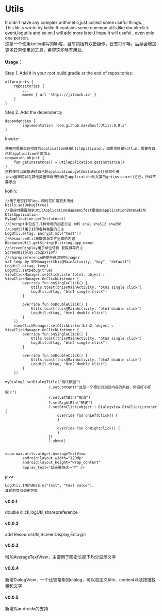 # Utils
It didn't have any complex arithmetic,just collect some useful things.<br>
This lib is wrote by kotlin.It contains some common utils,like doubleclick event,logutils and so on.I will add more later.I hope it will useful , even only one person.<br>
这是一个使用kotlin编写的lib库，目前包括有双击操作，日志打印等。后续会增加更多日常使用的工具，希望这能够有用处。<br>

#### Usage：

Step 1. Add it in your root build.gradle at the end of repositories:

	allprojects {
		repositories {
			...
			maven { url 'https://jitpack.io' }
		}
	}

Step 2. Add the dependency

	dependencies {
	        implementation 'com.github.maxZhou7:Utils:0.0.5'
	}

Invoke:<br>

	使用时需要自己项目的application继承UtilApllicaion，如果项目是kotlin，需要在自己的application里面加上
	companion object {
		fun getInstatnce() = UtilApplication.getInstatnce()
	}
	这样便可以直接通过自己的application.getInstatnce()获取引用
	java里面可以在其他类里面调用到自己application的父类的getinstance()方法，所以不需添加

kotlin:<br>

	//用于是否打印log。同时可扩展更多用处
	Utils.setDebug(true)
	//使用时需要继承UtilApplication或在manifest里面的application的name标为UtilApplication
	MyApplication.getInstatnce()
	//Encrypt中包含了几种常用的加密方法 md5 sha1 sha512 sha256
	//LogUtil用于打印各种类型的日志
	LogUtil.e(tag, Encrypt.md5("test"))
	//ResourceUtil获取资源文件里面的内容
	ResourceUtil.getString(R.string.app_name)
	//ScreenDisplay用于单位转换 获取屏幕尺寸
	ScreenDisplay.dp2px(10f)
	//sharepreference的使用通过SPManager
	val temp by SPManager(this@MainActivity, "key", "default")
	LogUtil.e(tag, temp)
	LogUtil.setDebug(true)
 	viewClickManager.setClickLister(btn1, object : ViewClickManager.OnClickListener {
            override fun onSingleClick() {
                Utils.toast(this@MainActivity, "btn1 single click")
                LogUtil.d(tag, "btn1 single click")
            }

            override fun onDoubleClick() {
                Utils.toast(this@MainActivity, "btn1 double click")
                LogUtil.d(tag, "btn1 double click")
            }
        })
        viewClickManager.setClickLister(btn2, object : ViewClickManager.OnClickListener {
            override fun onSingleClick() {
                Utils.toast(this@MainActivity, "btn2 single click")
                LogUtil.d(tag, "btn2 single click")
            }

            override fun onDoubleClick() {
                Utils.toast(this@MainActivity, "btn2 double click")
                LogUtil.d(tag, "btn2 double click")
            }
        })
	
	myDialog?.setDialogTitle("测试标题")
                        ?.setContent("这是一个很长的测试内容的条目，你说好不好呢？")
                        ?.setLeftBtn("取消")
                        ?.setRightBtn("确定")
                        ?.setBtnClick(object : DialogView.BtnClickListener {
                            override fun onLeftClick() {
                            }

                            override fun onRightClick() {
                            }
                        })
                        ?.show()
			
	
	<com.max.utils.widget.AverageTextView
        	android:layout_width="120dp"
        	android:layout_height="wrap_content"
        	app:av_text="就是要测试一下" />

java:<br>

	LogUtil.INSTANCE.e("test", "test value");
	其他的类似调用方式
	

#### v0.0.1
double click,logUtil,sharepreference

#### v0.0.2
add ResourceUtil,ScreenDisplay,Encrypt

#### v0.0.3
增加AverageTextView，主要用于固定长度下均分显示文字

#### v0.0.4
新增DialogView，一个比较常用的dialog，可以自定义title，content以及按钮数量和文字

#### v0.0.5
新增对androidx的支持

